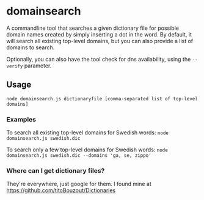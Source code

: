 # domainsearch

A commandline tool that searches a given dictionary file for possible domain
names created by simply inserting a dot in the word. By default, it will search
all existing top-level domains, but you can also provide a list of domains to
search.

Optionally, you can also have the tool check for dns availability, using the
`--verify` parameter.

## Usage
`node domainsearch.js dictionaryfile [comma-separated list of top-level domains]`

### Examples
To search all existing top-level domains for Swedish words:
`node domainsearch.js swedish.dic`

To search only a few top-level domains for Swedish words:
`node domainsearch.js swedish.dic --domains 'ga, se, zippo'`

### Where can I get dictionary files?
They're everywhere, just google for them. I found mine at https://github.com/titoBouzout/Dictionaries
